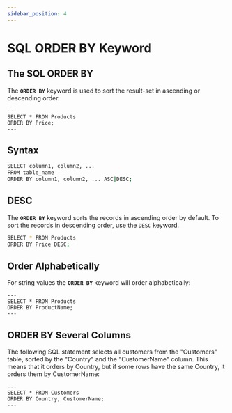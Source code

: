 ```yaml
---
sidebar_position: 4
---
```


# SQL ORDER BY Keyword


## The SQL ORDER BY

The **`ORDER BY`** keyword is used to sort the result-set in ascending or descending order.

```text title="Example"
---
SELECT * FROM Products
ORDER BY Price;
---
```

## Syntax

```bash
SELECT column1, column2, ...
FROM table_name
ORDER BY column1, column2, ... ASC|DESC;
```

## DESC

The **`ORDER BY`** keyword sorts the records in ascending order by default. To sort the records in descending order, use the `DESC` keyword.

```bash
SELECT * FROM Products
ORDER BY Price DESC;
```

## Order Alphabetically

For string values the **`ORDER BY`**  keyword will order alphabetically:

```text title="Example"
---
SELECT * FROM Products
ORDER BY ProductName;
---
```
 
## ORDER BY Several Columns

The following SQL statement selects all customers from the "Customers" table, sorted by the "Country" and the "CustomerName" column. This means that it orders by Country, but if some rows have the same Country, it orders them by CustomerName:

```text title="Example"
---
SELECT * FROM Customers
ORDER BY Country, CustomerName;
---
```